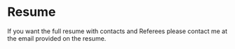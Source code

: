 # Resume

If you want the full resume with contacts and Referees please contact me at the email provided on the resume.